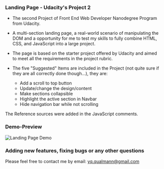 

### Landing Page - Udacity's Project 2

- The second Project of Front End Web Developer Nanodegree Program from Udacity.

- A multi-section landing page, a real-world scenario of manipulating the DOM and a opportunity for me to test my skills to fully combine HTML, CSS, and JavaScript into a large project. 

- The page is based on the starter project offered by Udacity and aimed to meet all the requirements in the project rubric.

- The five "Suggested" Items are included in the Project (not quite sure if they are all correctly done though...), they are:

    - Add a scroll to top button
    - Update/change the design/content
    - Make sections collapsible
    - Highlight the active section in Navbar
    - Hide navigation bar while not scrolling

The Reference sources were added in the JavaScript comments. 



### Demo-Preview

![Landing Page Demo](https://github.com/Qinisfighting/Demo/blob/a9325404b671787ac7d141951bfa74fd8b01494a/landingPageDemo.JPG)



### Adding new features, fixing bugs or any other questions

Please feel free to contact me by email: yq.qualmann@gmail.com



